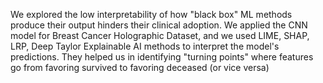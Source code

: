 We explored the low interpretability of how "black box" ML methods produce their output hinders their clinical adoption. 
We applied the CNN model for Breast Cancer Holographic Dataset, and we used LIME, SHAP, LRP, Deep Taylor Explainable AI methods to interpret the model's predictions.
They helped us in identifying "turning points" where features go from favoring survived to favoring deceased (or vice versa)
